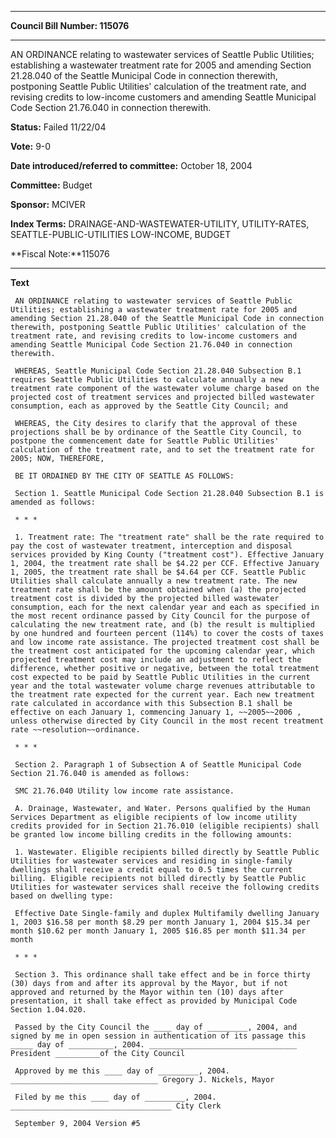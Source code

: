 

********

**Council Bill Number: 115076**
********

 AN ORDINANCE relating to wastewater services of Seattle Public Utilities; establishing a wastewater treatment rate for 2005 and amending Section 21.28.040 of the Seattle Municipal Code in connection therewith, postponing Seattle Public Utilities' calculation of the treatment rate, and revising credits to low-income customers and amending Seattle Municipal Code Section 21.76.040 in connection therewith.

**Status:** Failed 11/22/04
   
**Vote:** 9-0
   
   
**Date introduced/referred to committee:** October 18, 2004
   
**Committee:** Budget
   
**Sponsor:** MCIVER
   
   
**Index Terms:** DRAINAGE-AND-WASTEWATER-UTILITY, UTILITY-RATES, SEATTLE-PUBLIC-UTILITIES LOW-INCOME, BUDGET

**Fiscal Note:**115076

********

**Text**
   
```
 AN ORDINANCE relating to wastewater services of Seattle Public Utilities; establishing a wastewater treatment rate for 2005 and amending Section 21.28.040 of the Seattle Municipal Code in connection therewith, postponing Seattle Public Utilities' calculation of the treatment rate, and revising credits to low-income customers and amending Seattle Municipal Code Section 21.76.040 in connection therewith.

 WHEREAS, Seattle Municipal Code Section 21.28.040 Subsection B.1 requires Seattle Public Utilities to calculate annually a new treatment rate component of the wastewater volume charge based on the projected cost of treatment services and projected billed wastewater consumption, each as approved by the Seattle City Council; and

 WHEREAS, the City desires to clarify that the approval of these projections shall be by ordinance of the Seattle City Council, to postpone the commencement date for Seattle Public Utilities' calculation of the treatment rate, and to set the treatment rate for 2005; NOW, THEREFORE,

 BE IT ORDAINED BY THE CITY OF SEATTLE AS FOLLOWS:

 Section 1. Seattle Municipal Code Section 21.28.040 Subsection B.1 is amended as follows:

 * * *

 1. Treatment rate: The "treatment rate" shall be the rate required to pay the cost of wastewater treatment, interception and disposal services provided by King County ("treatment cost"). Effective January 1, 2004, the treatment rate shall be $4.22 per CCF. Effective January 1, 2005, the treatment rate shall be $4.64 per CCF. Seattle Public Utilities shall calculate annually a new treatment rate. The new treatment rate shall be the amount obtained when (a) the projected treatment cost is divided by the projected billed wastewater consumption, each for the next calendar year and each as specified in the most recent ordinance passed by City Council for the purpose of calculating the new treatment rate, and (b) the result is multiplied by one hundred and fourteen percent (114%) to cover the costs of taxes and low income rate assistance. The projected treatment cost shall be the treatment cost anticipated for the upcoming calendar year, which projected treatment cost may include an adjustment to reflect the difference, whether positive or negative, between the total treatment cost expected to be paid by Seattle Public Utilities in the current year and the total wastewater volume charge revenues attributable to the treatment rate expected for the current year. Each new treatment rate calculated in accordance with this Subsection B.1 shall be effective on each January 1, commencing January 1, ~~2005~~2006 , unless otherwise directed by City Council in the most recent treatment rate ~~resolution~~ordinance.

 * * *

 Section 2. Paragraph 1 of Subsection A of Seattle Municipal Code Section 21.76.040 is amended as follows:

 SMC 21.76.040 Utility low income rate assistance.

 A. Drainage, Wastewater, and Water. Persons qualified by the Human Services Department as eligible recipients of low income utility credits provided for in Section 21.76.010 (eligible recipients) shall be granted low income billing credits in the following amounts:

 1. Wastewater. Eligible recipients billed directly by Seattle Public Utilities for wastewater services and residing in single-family dwellings shall receive a credit equal to 0.5 times the current billing. Eligible recipients not billed directly by Seattle Public Utilities for wastewater services shall receive the following credits based on dwelling type:

 Effective Date Single-family and duplex Multifamily dwelling January 1, 2003 $16.58 per month $8.29 per month January 1, 2004 $15.34 per month $10.62 per month January 1, 2005 $16.85 per month $11.34 per month

 * * *

 Section 3. This ordinance shall take effect and be in force thirty (30) days from and after its approval by the Mayor, but if not approved and returned by the Mayor within ten (10) days after presentation, it shall take effect as provided by Municipal Code Section 1.04.020.

 Passed by the City Council the ____ day of _________, 2004, and signed by me in open session in authentication of its passage this _____ day of __________, 2004. _________________________________ President __________of the City Council

 Approved by me this ____ day of _________, 2004. _________________________________ Gregory J. Nickels, Mayor

 Filed by me this ____ day of _________, 2004. ____________________________________ City Clerk

 September 9, 2004 Version #5

```
